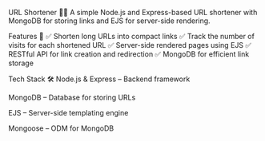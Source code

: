 URL Shortener 🔗✨
A simple Node.js and Express-based URL shortener with MongoDB for storing links and EJS for server-side rendering.

Features 🚀
✅ Shorten long URLs into compact links
✅ Track the number of visits for each shortened URL
✅ Server-side rendered pages using EJS
✅ RESTful API for link creation and redirection
✅ MongoDB for efficient link storage

Tech Stack 🛠
Node.js & Express – Backend framework

MongoDB – Database for storing URLs

EJS – Server-side templating engine

Mongoose – ODM for MongoDB
